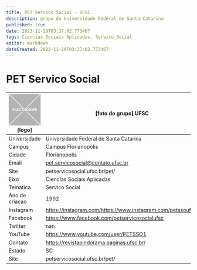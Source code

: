 ```yaml
---
title: PET Servico Social - UFSC
description: grupo da Universidade Federal de Santa Catarina
published: true
date: 2023-11-29T03:37:02.773467
tags: Ciencias Sociais Aplicadas, Servico Social
editor: markdown
dateCreated: 2023-11-29T03:37:02.773467
---
```


# PET Servico Social


| ![placeholder.png](/placeholder.png) [logo] | [foto do grupo] UFSC         |
| ------------------------------------------- | ------------------------------------------------- |
| Universidade                                | Universidade Federal de Santa Catarina      |
| Campus                                      | Campus Florianopolis            |
| Cidade                                      | Florianopolis             |
| Email                                       | pet.servicosocial@contato.ufsc.br             |
| Site                                        | petservicosocial.ufsc.br/pet/              |
| Eixo                                        | Ciencias Sociais Aplicadas              |
| Tematica                                    | Servico Social          |
| Ano de criacao                              | 1992        |
| Instagram                                   | https://instagram.com/https://www.instagram.com/petssoufsc/         |
| Facebook                                    | https://www.facebook.com/petservicosocialufsc          |
| Twitter                                     | nan           |
| YouTube                                     | https://www.youtube.com/user/PETSSO1           |
| Contato                                     | https://revistapindorama.paginas.ufsc.br/         |
| Estado                                      |  SC            |
| Site                                        | petservicosocial.ufsc.br/pet/ |
